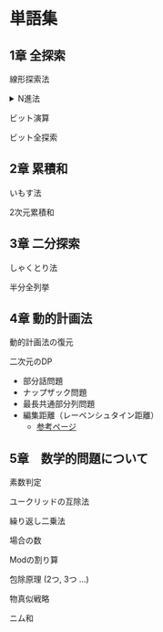 # 単語集

## 1章 全探索

線形探索法

<details><summary>N進法</summary>
N進数xのiの位の求め方 x / N^i % N
</details>

ビット演算

ビット全探索

## 2章 累積和

いもす法

2次元累積和

## 3章 二分探索

しゃくとり法

半分全列挙

## 4章 動的計画法

動的計画法の復元

二次元のDP

- 部分話問題
- ナップザック問題
- 最長共通部分列問題
- 編集距離（レーベンシュタイン距離）
  - [参考ページ](https://mathwords.net/hensyukyori)

## 5章　数学的問題について

素数判定

ユークリッドの互除法

繰り返し二乗法

場合の数

Modの割り算

包除原理 (2つ, 3つ ...)

物真似戦略

ニム和
